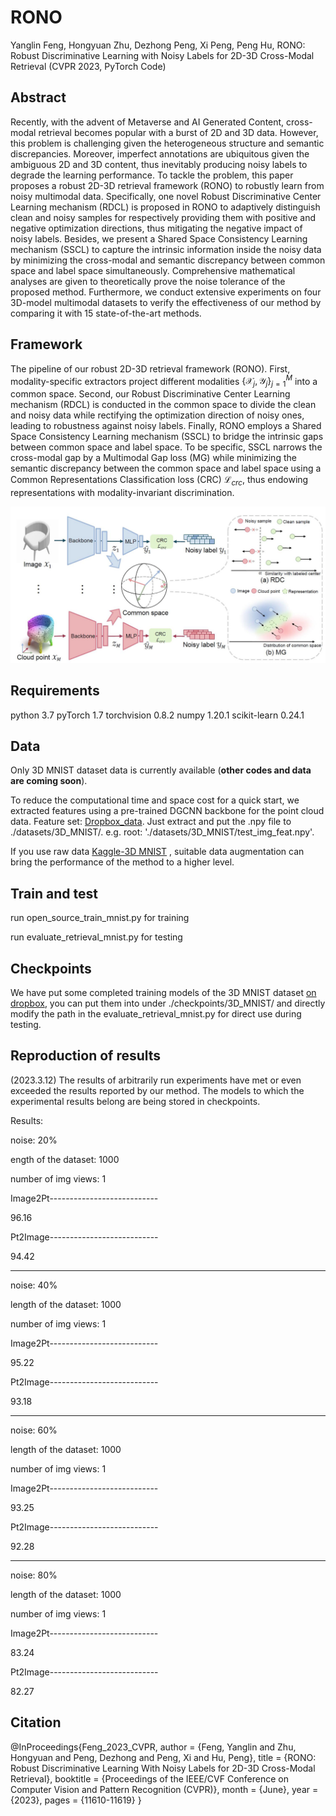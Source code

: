 # RONO
Yanglin Feng, Hongyuan Zhu, Dezhong Peng, Xi Peng, Peng Hu, RONO: Robust Discriminative Learning with Noisy Labels for 2D-3D Cross-Modal Retrieval (CVPR 2023, PyTorch Code)

## Abstract
Recently, with the advent of Metaverse and AI Generated Content, cross-modal retrieval becomes popular with a burst of 2D and 3D data. However, this problem is challenging given the heterogeneous structure and semantic discrepancies. Moreover, imperfect annotations are ubiquitous given the ambiguous 2D and 3D content, thus inevitably producing noisy labels to degrade the learning performance. To tackle the problem, this paper proposes a robust 2D-3D retrieval framework (RONO) to robustly learn from noisy multimodal data. Specifically, one novel Robust Discriminative Center Learning mechanism (RDCL) is proposed in RONO to adaptively distinguish clean and noisy samples for respectively providing them with positive and negative optimization directions, thus mitigating the negative impact of noisy labels. Besides, we present a Shared Space Consistency Learning mechanism (SSCL) to capture the intrinsic information inside the noisy data by minimizing the cross-modal and semantic discrepancy between common space and label space simultaneously. Comprehensive mathematical analyses are given to theoretically prove the noise tolerance of the proposed method. Furthermore, we conduct extensive experiments on four 3D-model multimodal datasets to verify the effectiveness of our method by comparing it with 15 state-of-the-art methods.

## Framework
The pipeline of our robust 2D-3D retrieval framework (RONO). First, modality-specific extractors project different modalities $\{ \mathcal{X}_j, \mathcal{Y}_j \}_{j=1}^{M}$ into a common space. Second, our Robust Discriminative Center Learning mechanism (RDCL) is conducted in the common space to divide the clean and noisy data while rectifying the optimization direction of noisy ones, leading to robustness against noisy labels. Finally, RONO employs a Shared Space Consistency Learning mechanism (SSCL) to bridge the intrinsic gaps between common space and label space. To be specific, SSCL narrows the cross-modal gap by a Multimodal Gap loss (MG) while minimizing the semantic discrepancy between the common space and label space using a Common Representations Classification loss (CRC) $\mathcal{L}_{crc}$, thus endowing representations with modality-invariant discrimination.

![test](./tools/main.jpg)

## Requirements
python 3.7
pyTorch 1.7
torchvision 0.8.2
numpy 1.20.1
scikit-learn 0.24.1

## Data
Only 3D MNIST dataset data is currently available (**other codes and data are coming soon**). 

To reduce the computational time and space cost for a quick start, we extracted features using a pre-trained DGCNN backbone for the point cloud data. Feature set: [Dropbox_data](https://www.dropbox.com/sh/efoewi67akk99px/AAAUpM18L1g8tnEWJF1WDclIa?dl=0). Just extract and put the .npy file to ./datasets/3D_MNIST/. e.g. root: './datasets/3D_MNIST/test_img_feat.npy'.

If you use raw data [Kaggle-3D MNIST](https://www.kaggle.com/datasets/daavoo/3d-mnist) , suitable data augmentation can bring the performance of the method to a higher level. 

## Train and test
run open_source_train_mnist.py for training

run evaluate_retrieval_mnist.py for testing

## Checkpoints
We have put some completed training models of the 3D MNIST dataset [on dropbox](https://www.dropbox.com/scl/fo/eu5hrfxdskjqthl4hqusz/h?dl=0&rlkey=5j0mrpmydrpf5rog8d91gjdgz), you can put them into under ./checkpoints/3D_MNIST/ and directly modify the path in the evaluate_retrieval_mnist.py for direct use during testing.

## Reproduction of results
(2023.3.12) The results of arbitrarily run experiments have met or even exceeded the results reported by our method. The models to which the experimental results belong are being stored in checkpoints.

Results:

noise: 20%

ength of the dataset:  1000

number of img views:  1

Image2Pt---------------------------

96.16

Pt2Image---------------------------

94.42

-----------------------------------

noise: 40%

length of the dataset:  1000

number of img views:  1

Image2Pt---------------------------

95.22

Pt2Image---------------------------

93.18

-----------------------------------

noise: 60%

length of the dataset:  1000

number of img views:  1

Image2Pt---------------------------

93.25

Pt2Image---------------------------

92.28

-----------------------------------

noise: 80%

length of the dataset:  1000

number of img views:  1

Image2Pt---------------------------

83.24

Pt2Image---------------------------

82.27

## Citation
@InProceedings{Feng_2023_CVPR,
    author    = {Feng, Yanglin and Zhu, Hongyuan and Peng, Dezhong and Peng, Xi and Hu, Peng},
    title     = {RONO: Robust Discriminative Learning With Noisy Labels for 2D-3D Cross-Modal Retrieval},
    booktitle = {Proceedings of the IEEE/CVF Conference on Computer Vision and Pattern Recognition (CVPR)},
    month     = {June},
    year      = {2023},
    pages     = {11610-11619}
}